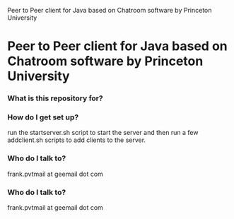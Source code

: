 Peer to Peer client for Java based on Chatroom software by Princeton University
# Peer to Peer client for Java based on Chatroom software by Princeton University #

### What is this repository for? ###


### How do I get set up? ###

run the startserver.sh script to start the server and then run a few addclient.sh scripts to add clients to the server.

### Who do I talk to? ###

frank.pvtmail at geemail dot com


### Who do I talk to? ###

frank.pvtmail at geemail dot com